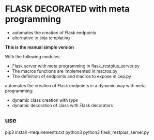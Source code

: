 # FLASK DECORATED with meta programming

- automates the creation of Flask endpoints
- alternative to jinja templating

**This is the manual simple version**

With the following modules:
- Flask server with meta programming in flask_restplus_server.py
- The macros functions are implemented in macros.py
- The definition of endpoints and macros to expose in cep.py
 
automates the creation of Flask endpoints in a dynamic way with meta programming:
- dynamic class creation with *type*
- dynamic decoration of class with Flask decorators

## use
pip3 install -rrequirements.txt
python3 python3 flask_restplus_server.py
